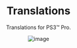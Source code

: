 <div align="center"> 

# Translations
Translations for PS3™ Pro.
  
![image](https://user-images.githubusercontent.com/74815634/174704901-7b9ec363-3555-4bf2-9fdd-f5224a26e1f9.png)


</div>
